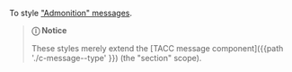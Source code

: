 To style ["Admonition" messages][rtd-admonition].

> **ⓘ Notice**
>
> These styles merely extend the [TACC message component]({{path './c-message--type' }}) (the "section" scope).

[rtd-admonition]: https://learning-readthedocs.readthedocs.io/en/latest/Options/admonition.html "ReadTheDocs: Admonition"

<script src="{{path '/assets/_utils/js/open-ext-links-in-new-window.js'}}" />
